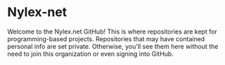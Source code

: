 # Nylex-net
Welcome to the Nylex.net GitHub! This is where repositories are kept for programming-based projects.
Repositories that may have contained personal info are set private. Otherwise, you'll see them here without the need to join this organization or even signing into GitHub.
